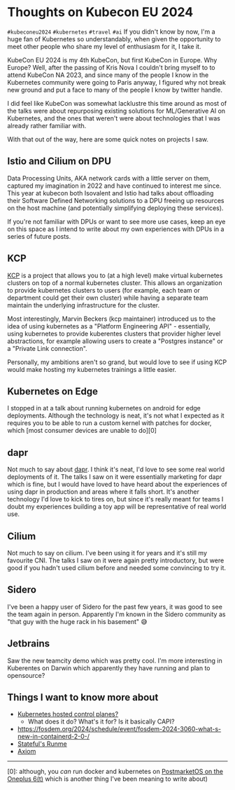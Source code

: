 # Thoughts on Kubecon EU 2024

`#kubeconeu2024` `#kubernetes` `#travel` `#ai`
If you didn't know by now, I'm a huge fan of Kubernetes so understandably, when given the opportunity to meet other people who share my level of enthusiasm for it, I take it.

KubeCon EU 2024 is my 4th KubeCon, but first KubeCon in Europe. Why Europe? Well, after the passing of Kris Nova I couldn't bring myself to to attend KubeCon NA 2023, and since many of the people I know in the Kubernetes community were going to Paris anyway, I figured why not break new ground and put a face to many of the people I know by twitter handle.

I did feel like KubeCon was somewhat lacklustre this time around as most of the talks were about repurposing existing solutions for ML/Generative AI on Kubernetes, and the ones that weren't were about technologies that I was already rather familiar with.

With that out of the way, here are some quick notes on projects I saw.

## Istio and Cilium on DPU

Data Processing Units, AKA network cards with a little server on them, captured my imagination in 2022 and have continued to interest me since. This year at kubecon both Isovalent and Istio had talks about offloading their Software Defined Networking solutions to a DPU freeing up resources on the host machine (and potentially simplifying deploying these services).

If you're not familiar with DPUs or want to see more use cases, keep an eye on this space as I intend to write about my own experiences with DPUs in a series of future posts.

## KCP

[KCP](https://github.com/kcp-dev/kcp) is a project that allows you to (at a high level) make virtual kubernetes clusters on top of a normal kubernetes cluster. This allows an organization to provide kubernetes clusters to users (for example, each team or department could get their own cluster) while having a separate team maintain the underlying infrastructure for the cluster.

Most interestingly, Marvin Beckers (kcp maintainer) introduced us to the idea of using kubernetes as a "Platform Engineering API" - essentially, using kubernetes to provide kuberentes clusters that provider higher level abstractions, for example allowing users to create a "Postgres instance" or a "Private Link connection".

Personally, my ambitions aren't so grand, but would love to see if using KCP would make hosting my kubernetes trainings a little easier.

## Kubernetes on Edge

I stopped in at a talk about running kubernetes on android for edge deployments. Although the technology is neat, it's not what I expected as it requires you to be able to run a custom kernel with patches for docker, which [most consumer devices are unable to do][0]

## dapr

Not much to say about [dapr](https://dapr.io). I think it's neat, I'd love to see some real world deployments of it. The talks I saw on it were essentially marketing for dapr which is fine, but I would have loved to have heard about the experiences of using dapr in production and areas where it falls short. It's another technology I'd love to kick to tires on, but since it's really meant for teams I doubt my experiences building a toy app will be representative of real world use.

## Cilium

Not much to say on cilium. I've been using it for years and it's still my favourite CNI. The talks I saw on it were again pretty introductory, but were good if you hadn't used cilium before and needed some convincing to try it.

## Sidero

I've been a happy user of Sidero for the past few years, it was good to see the team again in person. Apparently I'm known in the Sidero community as "that guy with the huge rack in his basement" 😅

## Jetbrains

Saw the new teamcity demo which was pretty cool. I'm more interesting in Kuberentes on Darwin which apparently they have running and plan to opensource?

## Things I want to know more about

- [Kubernetes hosted control planes?](https://kccnceu2024.sched.com/event/1YeQ1/revolutionizing-the-control-plane-management-introducing-kubernetes-hosted-control-planes-katie-gamanji-apple-jussi-nummelin-mirantis-cesar-wong-red-hat-tyler-lisowski-ibm-adriano-pezzuto-clastix)
  - What does it do? What's it for? Is it basically CAPI?
- https://fosdem.org/2024/schedule/event/fosdem-2024-3060-what-s-new-in-containerd-2-0-/
- [Stateful's Runme](https://github.com/stateful/runme)
- [Axiom](https://axiom.co)

---

[0]: although, you _can_ run docker and kubernetes on [PostmarketOS on the Oneplus 6(t)](<https://wiki.postmarketos.org/wiki/OnePlus_6_(oneplus-enchilada)>) which is another thing I've been meaning to write about)
